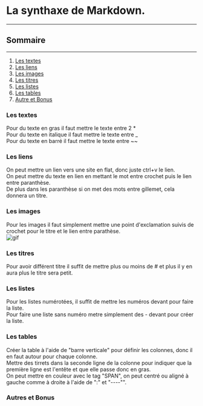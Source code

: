 # La synthaxe de Markdown.
********************************
## Sommaire 
---------------------------------

1. [Les textes](#Les-textes)
2. [Les liens](#Les-liens)
3. [Les images](#Les-images) 
4. [Les titres](#Les-titres)
5. [Les listes](#Les-listes)
6. [Les tables](#Les-tables)
7. [Autre et Bonus](#Autre-et-Bonus)

### Les textes

Pour du texte en gras il faut mettre le texte entre 2 * <br>
Pour du texte en italique il faut mettre le texte entre _ <br>
Pour du texte en barré il faut mettre le texte entre ~~ <br>

### Les liens

On peut mettre un lien vers une site en flat, donc juste ctrl+v le lien. <br>
On peut mettre du texte en lien en mettant le mot entre crochet puis le lien entre paranthèse. <br>
De plus dans les paranthèse si on met des mots entre gillemet, cela donnera un titre. <br>

### Les images

Pour les images il faut simplement mettre une point d'exclamation suivis de crochet pour le titre et le lien entre parathèse. <br>
![gif](https://media.giphy.com/media/ZVik7pBtu9dNS/giphy.gif)

### Les titres

Pour avoir différent titre il suffit de mettre plus ou moins de # et plus il y en aura plus le titre sera petit.

### Les listes

Pour les listes numérotées, il suffit de mettre les numéros devant pour faire la liste. <br>
Pour faire une liste sans numéro metre simplement des - devant pour créer la liste.

### Les tables

Créer la table à l'aide de "barre verticale" pour définir les colonnes, donc il en faut autour pour chaque colonne. <br>
Mettre des tirrets dans la seconde ligne de la colonne pour indiquer que la première ligne est l'entête et que elle passe donc en gras. <br>
On peut mettre en couleur avec le tag "SPAN", on peut centré ou aligné à gauche comme à droite à l'aide de ":" et "----"". <br>

### Autres et Bonus